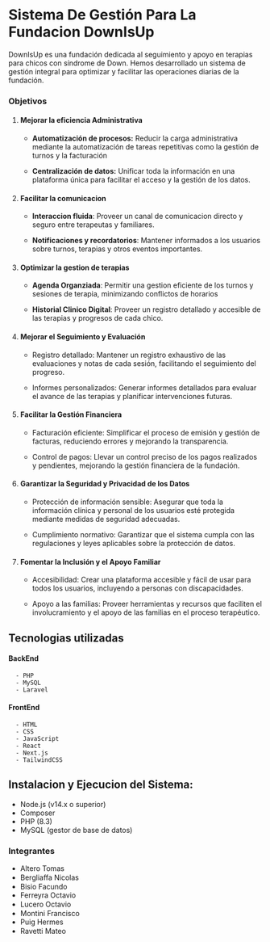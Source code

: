# Sistema De Gestión Para La Fundacion DownIsUp
DownIsUp es una fundación dedicada al seguimiento y apoyo en terapias para chicos con síndrome de Down. Hemos desarrollado un sistema de gestión integral para optimizar y facilitar las operaciones diarias de la fundación.



### Objetivos

1. #### Mejorar la eficiencia Administrativa
    - **Automatización de procesos:** Reducir la carga administrativa mediante la automatización de tareas repetitivas como la gestión de turnos y la facturación
    

    - **Centralización de datos:** Unificar toda la información en una plataforma única para facilitar el acceso y la gestión de los datos.    

2. #### Facilitar la comunicacion
    - **Interaccion fluida**: Proveer un canal de comunicacion directo y seguro entre terapeutas y familiares.


    - **Notificaciones y recordatorios**: Mantener informados a los usuarios sobre turnos, terapias y otros eventos importantes.

3. #### Optimizar la gestion de terapias 
    - **Agenda Organziada**: Permitir una gestion eficiente de los turnos y sesiones de terapia, minimizando conflictos de horarios

    - **Historial Clinico Digital**: Proveer un registro detallado y accesible de las terapias y progresos de cada chico.

4. #### Mejorar el Seguimiento y Evaluación
    - Registro detallado: Mantener un registro exhaustivo de las evaluaciones y notas de cada sesión, facilitando el seguimiento del progreso.


    - Informes personalizados: Generar informes detallados para evaluar el avance de las terapias y planificar intervenciones futuras.

5. #### Facilitar la Gestión Financiera
    - Facturación eficiente: Simplificar el proceso de emisión y gestión de facturas, reduciendo errores y mejorando la transparencia.


    - Control de pagos: Llevar un control preciso de los pagos realizados y pendientes, mejorando la gestión financiera de la fundación.

6. #### Garantizar la Seguridad y Privacidad de los Datos
    - Protección de información sensible: Asegurar que toda la información clínica y personal de los usuarios esté protegida mediante medidas de seguridad adecuadas.


    - Cumplimiento normativo: Garantizar que el sistema cumpla con las regulaciones y leyes aplicables sobre la protección de datos.

7. #### Fomentar la Inclusión y el Apoyo Familiar
    - Accesibilidad: Crear una plataforma accesible y fácil de usar para todos los usuarios, incluyendo a personas con discapacidades.


    - Apoyo a las familias: Proveer herramientas y recursos que faciliten el involucramiento y el apoyo de las familias en el proceso terapéutico.


## Tecnologias utilizadas
#### BackEnd
      - PHP
      - MySQL
      - Laravel

#### FrontEnd
      - HTML
      - CSS
      - JavaScript
      - React
      - Next.js
      - TailwindCSS


## Instalacion y Ejecucion del Sistema:
  - Node.js (v14.x o superior)
  - Composer
  - PHP (8.3)
  - MySQL (gestor de base de datos)
  


### Integrantes 

- Altero Tomas <a href="#"><img align="center" src="https://raw.githubusercontent.com/rahuldkjain/github-profile-readme-generator/master/src/images/icons/Social/linked-in-alt.svg" height="15" width="30"/></a>
- Bergliaffa Nicolas <a href="#"><img align="center" src="https://raw.githubusercontent.com/rahuldkjain/github-profile-readme-generator/master/src/images/icons/Social/linked-in-alt.svg" height="15" width="30"/></a>
- Bisio Facundo <a href="#"><img align="center" src="https://raw.githubusercontent.com/rahuldkjain/github-profile-readme-generator/master/src/images/icons/Social/linked-in-alt.svg"  height="15" width="30"/></a>
- Ferreyra Octavio <a href="#"><img align="center" src="https://raw.githubusercontent.com/rahuldkjain/github-profile-readme-generator/master/src/images/icons/Social/linked-in-alt.svg"  height="15" width="30"/></a>
- Lucero Octavio <a href="#"><img align="center" src="https://raw.githubusercontent.com/rahuldkjain/github-profile-readme-generator/master/src/images/icons/Social/linked-in-alt.svg"  height="15" width="30"/></a>
- Montini Francisco <a href="#"><img align="center" src="https://raw.githubusercontent.com/rahuldkjain/github-profile-readme-generator/master/src/images/icons/Social/linked-in-alt.svg"  height="15" width="30"/></a>
- Puig Hermes <a href="#"><img align="center" src="https://raw.githubusercontent.com/rahuldkjain/github-profile-readme-generator/master/src/images/icons/Social/linked-in-alt.svg"  height="15" width="30"/></a>
- Ravetti Mateo <a href="#"><img align="center" src="https://raw.githubusercontent.com/rahuldkjain/github-profile-readme-generator/master/src/images/icons/Social/linked-in-alt.svg"  height="15" width="30"/></a>
